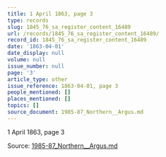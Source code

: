 ```yaml
---
title: 1 April 1863, page 3
type: records
slug: 1845_76_sa_register_content_16489
url: /records/1845_76_sa_register_content_16489/
record_id: 1845_76_sa_register_content_16489
date: '1863-04-01'
date_display: null
volume: null
issue_number: null
page: '3'
article_type: other
issue_reference: 1863-04-01, page 3
people_mentioned: []
places_mentioned: []
topics: []
source_document: 1985-87_Northern__Argus.md
---
```


1 April 1863, page 3

Source: [1985-87_Northern__Argus.md](/downloads/markdown/1985-87_Northern__Argus.md)
